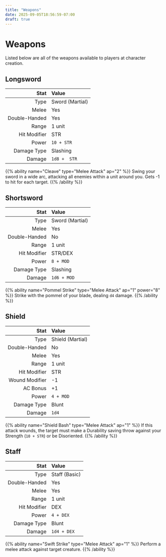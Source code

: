 ```yaml
---
title: "Weapons"
date: 2025-09-05T18:56:59-07:00
draft: true
---
```


# Weapons
Listed below are all of the weapons available to players at character creation.

## Longsword
| Stat           | Value           |
| -------------: | :-------------- |
| Type           | Sword (Martial) |
| Melee          | Yes             |
| Double-Handed  | Yes             |
| Range          | 1 unit          |
| Hit Modifier   | STR             |
| Power          | `10 + STR`      |
| Damage Type    | Slashing        |
| Damage         | `1d8 +  STR`    |

{{% ability name="Cleave" type="Melee Attack" ap="2" %}}
Swing your sword in a wide arc, attacking all enemies within a unit around you. Gets -1 to hit for each target.
{{% /ability %}}

## Shortsword
| Stat          | Value           |
| ------------: | :-------------- |
| Type          | Sword (Martial) |
| Melee         | Yes             |
| Double-Handed | No              |
| Range         | 1 unit          |
| Hit Modifier  | STR/DEX         |
| Power         | `8 + MOD`       |
| Damage Type   | Slashing        |
| Damage        | `1d6 + MOD`     |

{{% ability name="Pommel Strike" type="Melee Attack" ap="1" power="8" %}}
Strike with the pommel of your blade, dealing `d4` damage.
{{% /ability %}}

## Shield
| Stat           | Value            |
| -------------: | :--------------- |
| Type           | Shield (Martial) |
| Double-Handed  | No               |
| Melee          | Yes              |
| Range          | 1 unit           |
| Hit Modifier   | STR              |
| Wound Modifier | -1               |
| AC Bonus       | +1               |
| Power          | `4 + MOD`        |
| Damage Type    | Blunt            |
| Damage         | `1d4`            |

{{% ability name="Shield Bash" type="Melee Attack" ap="1" %}}
If this attack wounds, the target must make a Durability saving throw against your Strength (`10 + STR`) or be Disoriented.
{{% /ability %}}

## Staff
| Stat           | Value         |
| -------------: | :------------ |
| Type           | Staff (Basic) |
| Double-Handed  | Yes           |
| Melee          | Yes           |
| Range          | 1 unit        |
| Hit Modifier   | DEX           |
| Power          | `4 + DEX`     |
| Damage Type    | Blunt         |
| Damage         | `1d4 + DEX`   |

{{% ability name="Swift Strike" type="Melee Attack" ap="1" %}}
Perform a melee attack against target creature.
{{% /ability %}}